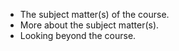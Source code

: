 * The subject matter(s) of the course.
* More about the subject matter(s).
* Looking beyond the course.
